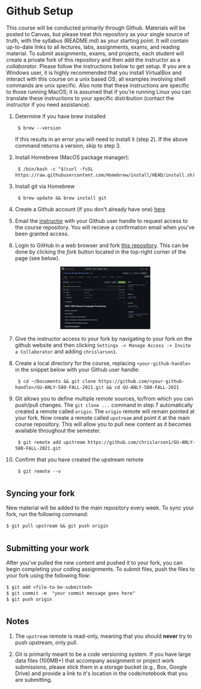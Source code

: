 # Github Setup

This course will be conducted primarily through Github. Materials will be posted to Canvas, but please treat *this* repository as your single source of truth, with the syllabus (README.md) as your starting point. It will contain up-to-date links to all lectures, labs, assignments, exams, and reading material. To submit assignments, exams, and projects, each student will create a private fork of this repository and then add the instructor as a *collaborator*. Please follow the instructions below to get setup. If you are a Windows user, it is highly recommended that you install VirtualBox and interact with this course on a unix based OS; all examples involving shell commands are unix specific. Also note that these instructions are specific to those running MacOS; it is assumed that if you're running Linux you can translate these instructions to your specific distribution (contact the instructor if you need assistance).

1. Determine if you have brew installed

    	$ brew --version

    If this results in an error you will need to install it (step 2). If the above command returns a version, skip to step 3.

2. Install Homebrew (MacOS package manager):

    	$ /bin/bash -c "$(curl -fsSL https://raw.githubusercontent.com/Homebrew/install/HEAD/install.sh)"

3. Install git via Homebrew

    	$ brew update && brew install git
    	
4. Create a Github account (if you don't already have one) <a href="https://github.com/login">here</a>

5. Email the <a href="chris.larson@georgetown.edu">instructor</a> with your Github user handle to request access to the course repository. You will recieve a confirmation email when you've been granted access.

6. Login to GitHub in a web browser and fork [this repository](https://github.com/chrislarson1/GU-ANLY-580-FALL-2021.git). This can be done by clicking the *fork* button located in the top-right corner of the page (see below).

	<p align="center">
	<img src="assets/fork.png" alt="fork-screenshot" width="50%"/>
	</p>

7. Give the instructor access to your fork by navigating to your fork on the github website and then clicking `Settings -> Manage Access -> Invite a Collaborator` and adding `chrislarson1`. 

8. Create a local directory for the course, replacing `<your-github-handle>` in the snippet below with your Github user handle:

    	$ cd ~/Documents && git clone https://github.com/<your-github-handle>/GU-ANLY-580-FALL-2021.git && cd GU-ANLY-580-FALL-2021

8. Git allows you to define multiple *remote* sources, to/from which you can push/pull changes. The `git clone ...` command in step 7 automatically created a remote called `origin`. The `origin` remote will remain pointed at your fork. Now create a remote called `upstream` and point it at the main course repository. This will allow you to pull new content as it becomes available throughout the semester. 

    	$ git remote add upstream https://github.com/chrislarson1/GU-ANLY-580-FALL-2021.git	

9. Confirm that you have created the upstream remote

    	$ git remote --v
# 
##  Syncing your fork

New material will be added to the main repository every week. To sync your fork, run the following command:

	$ git pull upstream && git push origin

#
## Submitting your work

After you've pulled the new content and pushed it to your fork, you can begin completing your coding assignments. To submit files, push the files to your fork using the following flow:

	$ git add <file-to-be-submitted>
	$ git commit -m  "your commit message goes here"
	$ git push origin

#
## Notes

1. The `upstream` remote is read-only, meaning that you should **never** try to push upstream, only pull.

2. Git is primarily meant to be a code versioning system. If you have large data files (100MB+) that accompany assignment or project work submissions, please stick them in a storage bucket (e.g., Box, Google Drive) and provide a link to it's location in the code/notebook that you are submitting.
